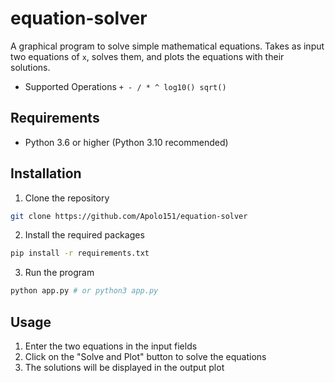 # equation-solver
A graphical program to solve simple mathematical equations.
Takes as input two equations of `x`, solves them, and plots the equations with their solutions.


- Supported Operations
`+ - / * ^ log10() sqrt()`

## Requirements
- Python 3.6 or higher (Python 3.10 recommended)

## Installation
1. Clone the repository
```bash
git clone https://github.com/Apolo151/equation-solver
```

2. Install the required packages
```bash
pip install -r requirements.txt
```

3. Run the program
```bash
python app.py # or python3 app.py
```

## Usage
1. Enter the two equations in the input fields
2. Click on the "Solve and Plot" button to solve the equations
3. The solutions will be displayed in the output plot